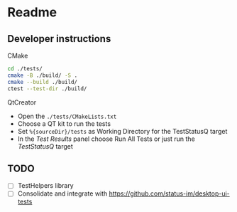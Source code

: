 # Readme

## Developer instructions

CMake

```sh
cd ./tests/
cmake -B ./build/ -S .
cmake --build ./build/
ctest --test-dir ./build/
```

QtCreator

- Open the `./tests/CMakeLists.txt`
- Choose a QT kit to run the tests
- Set `%{sourceDir}/tests` as Working Directory for the TestStatusQ target
- In the *Test Results* panel choose Run All Tests or just run the *TestStatusQ* target

## TODO

- [ ] TestHelpers library
- [ ] Consolidate and integrate with https://github.com/status-im/desktop-ui-tests
